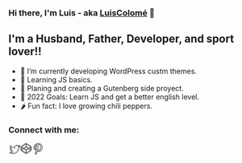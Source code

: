 <!--
**LuisColome/LuisColome** is a ✨ _special_ ✨ repository because its `README.md` (this file) appears on your GitHub profile.
-->

### Hi there, I'm Luis - aka [LuisColomé][website] 👋 

## I'm a Husband, Father, Developer, and sport lover!!

- 🔭 I’m currently developing WordPress custm themes.
- 🌱 Learning JS basics.
- 🌱 Planing and creating a Gutenberg side proyect.
- 🥅 2022 Goals: Learn JS and get a better english level.
- 🌶️ Fun fact: I love growing chili peppers.

### Connect with me:

[<img align="left" alt="Twitter Luis Colomé" width="24px" src="https://github.com/LuisColome/LuisColome/blob/main/icons/twitter.png">][twitter]
[<img align="left" alt="Codepen Luis Colomé" width="22px" src="https://github.com/LuisColome/LuisColome/blob/main/icons/codepen.svg">][codepen]
[<img align="left" alt="Pinterest Luis Colomé" width="24px" src="https://github.com/LuisColome/LuisColome/blob/main/icons/pinterest.png">][pinterest]


[website]: https://luiscolome.com
[twitter]: https://twitter.com/luiscolome
[codepen]: https://codepen.io/luiscolome
[pinterest]: https://www.pinterest.es/Luisoncolome/web-design-inspiration/
